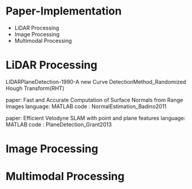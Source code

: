 # Paper-Implementation
- LiDAR Processing
- Image Processing
- Multimodal Processing

# LiDAR Processing
LIDARPlaneDetection-1990-A new Curve DetectionMethod_Randomized Hough Transform(RHT)

paper: Fast and Accurate Computation of Surface Normals from Range Images
language: MATLAB
code : NormalEstimation_Badino2011

paper: Efficient Velodyne SLAM with point and plane features
language: MATLAB
code : PlaneDetection_Grant2013

# Image Processing


# Multimodal Processing
